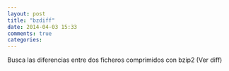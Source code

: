 ```yaml
---
layout: post
title: "bzdiff"
date: 2014-04-03 15:33
comments: true
categories: 
---
```

Busca las diferencias entre dos ficheros comprimidos con bzip2 (Ver diff)

